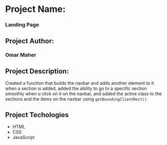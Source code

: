 # Project Name:
 ### Landing Page

## Project Author:
 ### Omar Maher

## Project Description:
 Created a function that builds the navbar and adds another element to it when a section is added, added the ability to go to a specific section smoothly when u click on it on the navbar,
and added the active class to the sections and the items on the navbar using `getBoundingClientRect()`.

## Project Techologies

* HTML
* CSS
* JavaScript